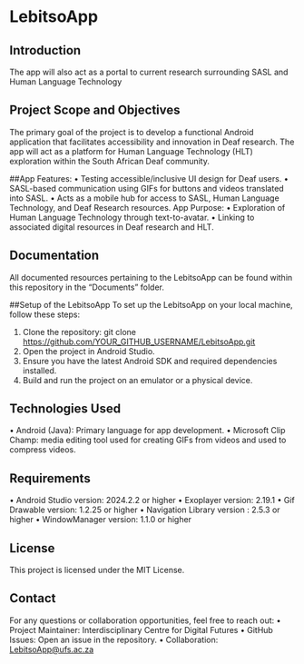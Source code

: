 # LebitsoApp
 
## Introduction
The app will also act as a portal to current research surrounding SASL and Human Language Technology

## Project Scope and Objectives

The primary goal of the project is to develop a functional Android application that facilitates accessibility and innovation in Deaf research. The app will act as a platform for Human Language Technology (HLT) exploration within the South African Deaf community. 

##App Features:
•	Testing accessible/inclusive UI design for Deaf users.
•	SASL-based communication using GIFs for buttons and videos translated into SASL.
•	Acts as a mobile hub for access to SASL, Human Language Technology, and Deaf Research resources.
App Purpose:
•	Exploration of Human Language Technology through text-to-avatar.
•	Linking to associated digital resources in Deaf research and HLT.

## Documentation
All documented resources pertaining to the LebitsoApp can be found within this repository in the “Documents” folder.

##Setup of the LebitsoApp
To set up the LebitsoApp on your local machine, follow these steps:
1.	Clone the repository:
git clone https://github.com/YOUR_GITHUB_USERNAME/LebitsoApp.git
2.	Open the project in Android Studio.
3.	Ensure you have the latest Android SDK and required dependencies installed.
4.	Build and run the project on an emulator or a physical device.

## Technologies Used
•	Android (Java): Primary language for app development.
•	Microsoft Clip Champ: media editing tool used for creating GIFs from videos and used to compress videos.


## Requirements
•	Android Studio version: 2024.2.2 or higher
•	Exoplayer version: 2.19.1
•	Gif Drawable version: 1.2.25 or higher
•	Navigation Library version : 2.5.3 or higher
•	WindowManager version: 1.1.0 or higher

## License
This project is licensed under the MIT License.

## Contact
For any questions or collaboration opportunities, feel free to reach out:
•	Project Maintainer: Interdisciplinary Centre for Digital Futures
•	GitHub Issues: Open an issue in the repository.
•	Collaboration: LebitsoApp@ufs.ac.za
